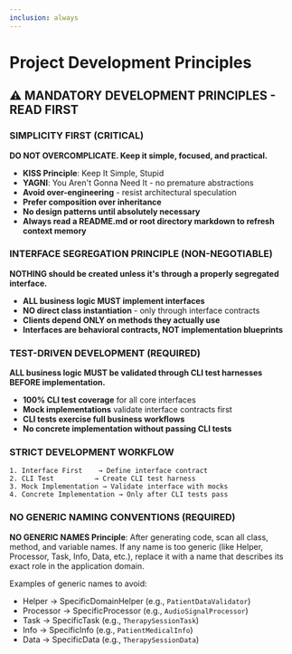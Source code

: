 ```yaml
---
inclusion: always
---
```


# Project Development Principles

## ⚠️ MANDATORY DEVELOPMENT PRINCIPLES - READ FIRST

### SIMPLICITY FIRST (CRITICAL)

**DO NOT OVERCOMPLICATE. Keep it simple, focused, and practical.**

- **KISS Principle**: Keep It Simple, Stupid
- **YAGNI**: You Aren't Gonna Need It - no premature abstractions
- **Avoid over-engineering** - resist architectural speculation
- **Prefer composition over inheritance**
- **No design patterns until absolutely necessary**
- **Always read a README.md or root directory markdown to refresh context memory**

### INTERFACE SEGREGATION PRINCIPLE (NON-NEGOTIABLE)

**NOTHING should be created unless it's through a properly segregated interface.**

- **ALL business logic MUST implement interfaces**
- **NO direct class instantiation** - only through interface contracts
- **Clients depend ONLY on methods they actually use**
- **Interfaces are behavioral contracts, NOT implementation blueprints**

### TEST-DRIVEN DEVELOPMENT (REQUIRED)

**ALL business logic MUST be validated through CLI test harnesses BEFORE implementation.**

- **100% CLI test coverage** for all core interfaces
- **Mock implementations** validate interface contracts first
- **CLI tests exercise full business workflows**
- **No concrete implementation without passing CLI tests**

### STRICT DEVELOPMENT WORKFLOW

```
1. Interface First    → Define interface contract
2. CLI Test          → Create CLI test harness
3. Mock Implementation → Validate interface with mocks
4. Concrete Implementation → Only after CLI tests pass
```

### NO GENERIC NAMING CONVENTIONS (REQUIRED)

**NO GENERIC NAMES Principle**: After generating code, scan all class, method, and variable names. If any name is too generic (like Helper, Processor, Task, Info, Data, etc.), replace it with a name that describes its exact role in the application domain.

Examples of generic names to avoid:
- Helper → SpecificDomainHelper (e.g., `PatientDataValidator`)
- Processor → SpecificProcessor (e.g., `AudioSignalProcessor`)
- Task → SpecificTask (e.g., `TherapySessionTask`)
- Info → SpecificInfo (e.g., `PatientMedicalInfo`)
- Data → SpecificData (e.g., `TherapySessionData`)